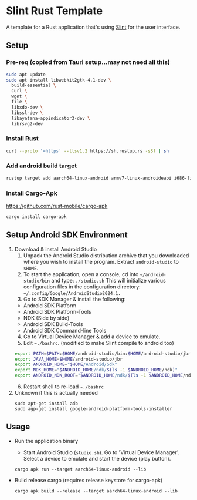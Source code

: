 # Slint Rust Template

A template for a Rust application that's using [Slint](https://slint.rs) for the user interface.



## Setup

### Pre-req (copied from Tauri setup...may not need all this)

```bash
sudo apt update
sudo apt install libwebkit2gtk-4.1-dev \
  build-essential \
  curl \
  wget \
  file \
  libxdo-dev \
  libssl-dev \
  libayatana-appindicator3-dev \
  librsvg2-dev
```

### Install Rust

```bash
curl --proto '=https' --tlsv1.2 https://sh.rustup.rs -sSf | sh
```

### Add android build target

```bash
rustup target add aarch64-linux-android armv7-linux-androideabi i686-linux-android x86_64-linux-android
```

### Install Cargo-Apk

https://github.com/rust-mobile/cargo-apk

```bash
cargo install cargo-apk
```

## Setup Android SDK Environment

1. Download & install Android Studio
    1. Unpack the Android Studio distribution archive that you downloaded where you wish to install the program. Extract `android-studio` to `$HOME`.
    2. To start the application, open a console, cd into `~/android-studio/bin` and type: `./studio.sh`
      This will initialize various configuration files in the configuration directory: `~/.config/Google/AndroidStudio2024.1.`
    3. Go to SDK Manager & install the following:
      * Android SDK Platform
      * Android SDK Platform-Tools
      * NDK (Side by side)
      * Android SDK Build-Tools
      * Android SDK Command-line Tools
    4. Go to Virtual Device Manager & add a device to emulate.
    5. Edit `~./bashrc`. (modified to make Slint compile to android too)
      ```bash
      export PATH=$PATH:$HOME/android-studio/bin:$HOME/android-studio/jbr/bin
      export JAVA_HOME=$HOME/android-studio/jbr
      export ANDROID_HOME="$HOME/Android/Sdk"
      export NDK_HOME="$ANDROID_HOME/ndk/$(ls -1 $ANDROID_HOME/ndk)"
      export ANDROID_NDK_ROOT="$ANDROID_HOME/ndk/$(ls -1 $ANDROID_HOME/ndk)"
      ```
    6. Restart shell to re-load `~./bashrc`
2. Unknown if this is actually needed
    ```
    sudo apt-get install adb
    sudo agp-get install google-android-platform-tools-installer
    ```

## Usage


* Run the application binary

    * Start Android Studio (`studio.sh`). Go to 'Virtual Device Manager'.  Select a device to emulate and start the device (play button).

     ```
     cargo apk run --target aarch64-linux-android --lib
     ```

* Build release cargo (requires release keystore for cargo-apk)
     ```
     cargo apk build --release --target aarch64-linux-android --lib
     ```
